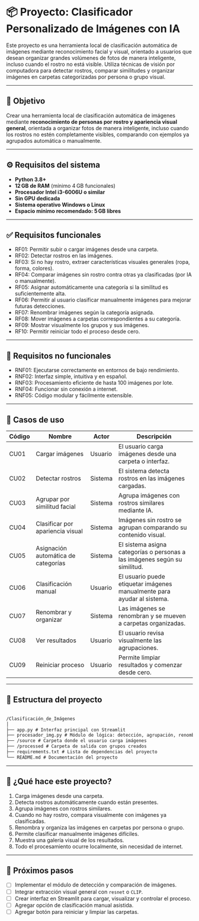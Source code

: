 # 📦 Proyecto: Clasificador Personalizado de Imágenes con IA

Este proyecto es una herramienta local de clasificación automática de imágenes mediante reconocimiento facial y visual, orientado a usuarios que desean organizar grandes volúmenes de fotos de manera inteligente, incluso cuando el rostro no está visible. Utiliza técnicas de visión por computadora para detectar rostros, comparar similitudes y organizar imágenes en carpetas categorizadas por persona o grupo visual.

---

## 🎯 Objetivo

Crear una herramienta local de clasificación automática de imágenes mediante **reconocimiento de personas por rostro y apariencia visual general**, orientada a organizar fotos de manera inteligente, incluso cuando los rostros no estén completamente visibles, comparando con ejemplos ya agrupados automática o manualmente.

---

## ⚙️ Requisitos del sistema

- **Python 3.8+**
- **12 GB de RAM** (mínimo 4 GB funcionales)
- **Procesador Intel i3-6006U o similar**
- **Sin GPU dedicada**
- **Sistema operativo Windows o Linux**
- **Espacio mínimo recomendado: 5 GB libres**

---

## ✅ Requisitos funcionales

- RF01: Permitir subir o cargar imágenes desde una carpeta.
- RF02: Detectar rostros en las imágenes.
- RF03: Si no hay rostro, extraer características visuales generales (ropa, forma, colores).
- RF04: Comparar imágenes sin rostro contra otras ya clasificadas (por IA o manualmente).
- RF05: Asignar automáticamente una categoría si la similitud es suficientemente alta.
- RF06: Permitir al usuario clasificar manualmente imágenes para mejorar futuras detecciones.
- RF07: Renombrar imágenes según la categoría asignada.
- RF08: Mover imágenes a carpetas correspondientes a su categoría.
- RF09: Mostrar visualmente los grupos y sus imágenes.
- RF10: Permitir reiniciar todo el proceso desde cero.

---

## 📌 Requisitos no funcionales

- RNF01: Ejecutarse correctamente en entornos de bajo rendimiento.
- RNF02: Interfaz simple, intuitiva y en español.
- RNF03: Procesamiento eficiente de hasta 100 imágenes por lote.
- RNF04: Funcionar sin conexión a internet.
- RNF05: Código modular y fácilmente extensible.

---

## 👤 Casos de uso

| Código | Nombre | Actor | Descripción |
|--------|--------|-------|-------------|
| CU01 | Cargar imágenes | Usuario | El usuario carga imágenes desde una carpeta o interfaz. |
| CU02 | Detectar rostros | Sistema | El sistema detecta rostros en las imágenes cargadas. |
| CU03 | Agrupar por similitud facial | Sistema | Agrupa imágenes con rostros similares mediante IA. |
| CU04 | Clasificar por apariencia visual | Sistema | Imágenes sin rostro se agrupan comparando su contenido visual. |
| CU05 | Asignación automática de categorías | Sistema | El sistema asigna categorías o personas a las imágenes según su similitud. |
| CU06 | Clasificación manual | Usuario | El usuario puede etiquetar imágenes manualmente para ayudar al sistema. |
| CU07 | Renombrar y organizar | Sistema | Las imágenes se renombran y se mueven a carpetas organizadas. |
| CU08 | Ver resultados | Usuario | El usuario revisa visualmente las agrupaciones. |
| CU09 | Reiniciar proceso | Usuario | Permite limpiar resultados y comenzar desde cero. |

---

## 📁 Estructura del proyecto

```md

/Clasificación_de_Imágenes
│
├── app.py # Interfaz principal con Streamlit
├── procesador_img.py # Módulo de lógica: detección, agrupación, renombrado
├── /source # Carpeta donde el usuario carga imágenes
├── /processed # Carpeta de salida con grupos creados
├── requirements.txt # Lista de dependencias del proyecto
└── README.md # Documentación del proyecto
```

---

## 🚀 ¿Qué hace este proyecto?

1. Carga imágenes desde una carpeta.
2. Detecta rostros automáticamente cuando están presentes.
3. Agrupa imágenes con rostros similares.
4. Cuando no hay rostro, compara visualmente con imágenes ya clasificadas.
5. Renombra y organiza las imágenes en carpetas por persona o grupo.
6. Permite clasificar manualmente imágenes difíciles.
7. Muestra una galería visual de los resultados.
8. Todo el procesamiento ocurre localmente, sin necesidad de internet.

---

## 🧱 Próximos pasos

- [ ] Implementar el módulo de detección y comparación de imágenes.
- [ ] Integrar extracción visual general con `resnet` o `CLIP`.
- [ ] Crear interfaz en Streamlit para cargar, visualizar y controlar el proceso.
- [ ] Agregar opción de clasificación manual asistida.
- [ ] Agregar botón para reiniciar y limpiar las carpetas.
